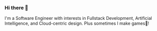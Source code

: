 ### Hi there 👋
I'm a Software Engineer with interests in Fullstack Development, Artificial Intelligence, and Cloud-centric design. Plus sometimes I make games👾!

<!-- [![Acostaldi's GitHub stats](https://github-readme-stats.vercel.app/api?username=acostaldi)](https://github.com/anuraghazra/github-readme-stats) -->


<!--
**acostaldi/acostaldi** is a ✨ _special_ ✨ repository because its `README.md` (this file) appears on your GitHub profile.

Here are some ideas to get you started:

- 🔭 I’m currently working on ...
- 🌱 I’m currently learning ...
- 👯 I’m looking to collaborate on ...
- 🤔 I’m looking for help with ...
- 💬 Ask me about ...
- 📫 How to reach me: ...
- 😄 Pronouns: ...
- ⚡ Fun fact: ...
-->

